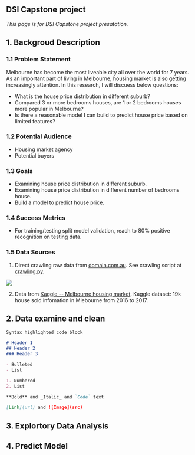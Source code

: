 ## DSI Capstone project

_This page is for DSI Capstone project presatation._

## 1. Backgroud Description


### 1.1 Problem Statement

Melbourne has become the most liveable city all over the world for 7 years. As an important part of living in Melbourne, housing market is also getting increasingly attention. In this research, I will discuess below questions:

- What is the house price distribution in different suburb?
- Compared 3 or more bedrooms houses, are 1 or 2 bedrooms houses more popular in Melbourne?
- Is there a reasonable model I can build to predict house price based on limited features?
  
### 1.2 Potential Audience

- Housing market agency
- Potential buyers

### 1.3 Goals

- Examining house price distribution in different suburb.
- Examining house price distribution in different number of bedrooms house.
- Build a model to predict house price.

### 1.4 Success Metrics

- For training/testing split model validation, reach to 80% positive recognition on testing data. 

### 1.5 Data Sources

1. Direct crawling raw data from [domain.com.au](https://www.domain.com.au/). See crawling script at [crawling.py](https://github.com/alexchen-melbourne/capstone_project/blob/master/web_crawling.py).

<img src='http://i.imgur.com/LeVNbzY.png'>

2. Data from [Kaggle -- Melbourne housing market](https://www.kaggle.com/anthonypino/melbourne-housing-market). Kaggle dataset: 19k house sold infomation in Mlebourne from 2016 to 2017.





## 2. Data examine and clean



```markdown
Syntax highlighted code block

# Header 1
## Header 2
### Header 3

- Bulleted
- List

1. Numbered
2. List

**Bold** and _Italic_ and `Code` text

[Link](url) and ![Image](src)
```


## 3. Explortory Data Analysis



## 4. Predict Model


